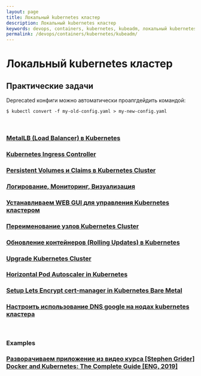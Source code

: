 ```yaml
---
layout: page
title: Локальный kubernetes кластер
description: Локальный kubernetes кластер
keywords: devops, containers, kubernetes, kubeadm, локальный kubernetes кластер
permalink: /devops/containers/kubernetes/kubeadm/
---
```


# Локальный kubernetes кластер

## Практические задачи

Deprecated конфиги можно автоматически проапгдейдить командой:

    $ kubectl convert -f my-old-config.yaml > my-new-config.yaml

<br/>

### [MetalLB (Load Balancer) в Kubernetes](/devops/containers/kubernetes/kubeadm/metal-lb/)

### [Kubernetes Ingress Controller](/devops/containers/kubernetes/kubeadm/ingress/)

### [Persistent Volumes и Claims в Kubernetes Cluster](/devops/containers/kubernetes/kubeadm/persistence/)

### [Логирование, Мониторинг, Визуализация](/devops/containers/kubernetes/monitoring/)

### [Устанавливаем WEB GUI для управления Kubernetes кластером](/devops/containers/kubernetes/kubeadm/gui/)

### [Переименование узлов Kubernetes Cluster](/devops/containers/kubernetes/kubeadm/renaming-kubernetes-nodes/)

### [Обновление контейнеров (Rolling Updates) в Kubernetes](/devops/containers/kubernetes/kubeadm/rolling-updates/)

### [Upgrade Kubernetes Cluster](/devops/containers/kubernetes/kubeadm/upgrade-kubernetes-cluster/)

### [Horizontal Pod Autoscaler in Kubernetes](/devops/containers/kubernetes/kubeadm/horizontal-pod-autoscaler/)

### [Setup Lets Encrypt cert-manager in Kubernetes Bare Metal](/devops/containers/kubernetes/kubeadm/lets-encrypt/)

### [Настроить использование DNS google на нодах kubernetes кластера](/devops/containers/kubernetes/kubeadm/dns/)

<br/>

### Examples

### [Разворачиваем приложение из видео курса [Stephen Grider] Docker and Kubernetes: The Complete Guide [ENG, 2019]](/devops/containers/kubernetes/kubeadm/grider-multi-pod-app/)
